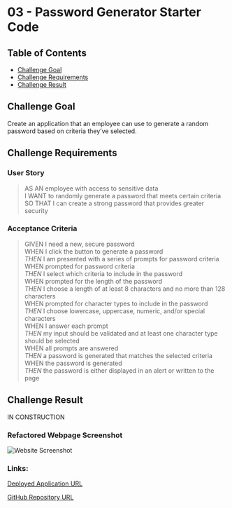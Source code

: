 # 03 - Password Generator Starter Code

## Table of Contents
* [Challenge Goal](#challenge-goal)
* [Challenge Requirements](#challenge-requirements)
* [Challenge Result](#challenge-result)

## Challenge Goal
Create an application that an employee can use to generate a random password based on criteria they’ve selected.

## Challenge Requirements

### User Story
>AS AN employee with access to sensitive data <br>
>I WANT to randomly generate a password that meets certain criteria <br>
>SO THAT I can create a strong password that provides greater security <br>

### Acceptance Criteria
>GIVEN I need a new, secure password <br>
>WHEN I click the button to generate a password <br>
>  *THEN* I am presented with a series of prompts for password criteria <br>
>WHEN prompted for password criteria <br>
>  *THEN* I select which criteria to include in the password <br>
>WHEN prompted for the length of the password <br>
>  *THEN* I choose a length of at least 8 characters and no more than 128 characters <br>
>WHEN prompted for character types to include in the password <br>
>  *THEN* I choose lowercase, uppercase, numeric, and/or special characters <br>
>WHEN I answer each prompt <br>
>  *THEN* my input should be validated and at least one character type should be selected <br>
>WHEN all prompts are answered <br>
>  *THEN* a password is generated that matches the selected criteria <br>
>WHEN the password is generated <br>
>  *THEN* the password is either displayed in an alert or written to the page <br>
  
## Challenge Result
IN CONSTRUCTION

### Refactored Webpage Screenshot
![Website Screenshot]("")

### Links:
[Deployed Application URL]("")

[GitHub Repository URL]("")